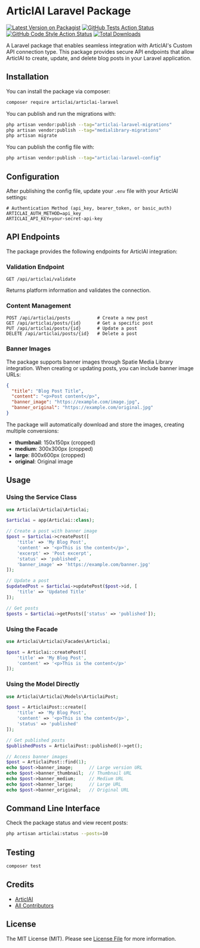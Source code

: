 # ArticlAI Laravel Package

[![Latest Version on Packagist](https://img.shields.io/packagist/v/articlai/articlai-laravel.svg?style=flat-square)](https://packagist.org/packages/articlai/articlai-laravel)
[![GitHub Tests Action Status](https://img.shields.io/github/actions/workflow/status/articlai/articlai-laravel/run-tests.yml?branch=main&label=tests&style=flat-square)](https://github.com/articlai/articlai-laravel/actions?query=workflow%3Arun-tests+branch%3Amain)
[![GitHub Code Style Action Status](https://img.shields.io/github/actions/workflow/status/articlai/articlai-laravel/fix-php-code-style-issues.yml?branch=main&label=code%20style&style=flat-square)](https://github.com/articlai/articlai-laravel/actions?query=workflow%3A"Fix+PHP+code+style+issues"+branch%3Amain)
[![Total Downloads](https://img.shields.io/packagist/dt/articlai/articlai-laravel.svg?style=flat-square)](https://packagist.org/packages/articlai/articlai-laravel)

A Laravel package that enables seamless integration with ArticlAI's Custom API connection type. This package provides secure API endpoints that allow ArticlAI to create, update, and delete blog posts in your Laravel application.

## Installation

You can install the package via composer:

```bash
composer require articlai/articlai-laravel
```

You can publish and run the migrations with:

```bash
php artisan vendor:publish --tag="articlai-laravel-migrations"
php artisan vendor:publish --tag="medialibrary-migrations"
php artisan migrate
```

You can publish the config file with:

```bash
php artisan vendor:publish --tag="articlai-laravel-config"
```

## Configuration

After publishing the config file, update your `.env` file with your ArticlAI settings:

```env
# Authentication Method (api_key, bearer_token, or basic_auth)
ARTICLAI_AUTH_METHOD=api_key
ARTICLAI_API_KEY=your-secret-api-key
```

## API Endpoints

The package provides the following endpoints for ArticlAI integration:

### Validation Endpoint
```
GET /api/articlai/validate
```
Returns platform information and validates the connection.

### Content Management
```
POST /api/articlai/posts          # Create a new post
GET /api/articlai/posts/{id}      # Get a specific post
PUT /api/articlai/posts/{id}      # Update a post
DELETE /api/articlai/posts/{id}   # Delete a post
```

### Banner Images

The package supports banner images through Spatie Media Library integration. When creating or updating posts, you can include banner image URLs:

```json
{
  "title": "Blog Post Title",
  "content": "<p>Post content</p>",
  "banner_image": "https://example.com/image.jpg",
  "banner_original": "https://example.com/original.jpg"
}
```

The package will automatically download and store the images, creating multiple conversions:
- **thumbnail**: 150x150px (cropped)
- **medium**: 300x300px (cropped)
- **large**: 800x600px (cropped)
- **original**: Original image

## Usage

### Using the Service Class

```php
use Articlai\Articlai\Articlai;

$articlai = app(Articlai::class);

// Create a post with banner image
$post = $articlai->createPost([
    'title' => 'My Blog Post',
    'content' => '<p>This is the content</p>',
    'excerpt' => 'Post excerpt',
    'status' => 'published',
    'banner_image' => 'https://example.com/banner.jpg'
]);

// Update a post
$updatedPost = $articlai->updatePost($post->id, [
    'title' => 'Updated Title'
]);

// Get posts
$posts = $articlai->getPosts(['status' => 'published']);
```

### Using the Facade

```php
use Articlai\Articlai\Facades\Articlai;

$post = Articlai::createPost([
    'title' => 'My Blog Post',
    'content' => '<p>This is the content</p>'
]);
```

### Using the Model Directly

```php
use Articlai\Articlai\Models\ArticlaiPost;

$post = ArticlaiPost::create([
    'title' => 'My Blog Post',
    'content' => '<p>This is the content</p>',
    'status' => 'published'
]);

// Get published posts
$publishedPosts = ArticlaiPost::published()->get();

// Access banner images
$post = ArticlaiPost::find(1);
echo $post->banner_image;      // Large version URL
echo $post->banner_thumbnail;  // Thumbnail URL
echo $post->banner_medium;     // Medium URL
echo $post->banner_large;      // Large URL
echo $post->banner_original;   // Original URL
```

## Command Line Interface

Check the package status and view recent posts:

```bash
php artisan articlai:status --posts=10
```

## Testing

```bash
composer test
```

## Credits

- [ArticlAI](https://github.com/articlai)
- [All Contributors](../../contributors)

## License

The MIT License (MIT). Please see [License File](LICENSE.md) for more information.
